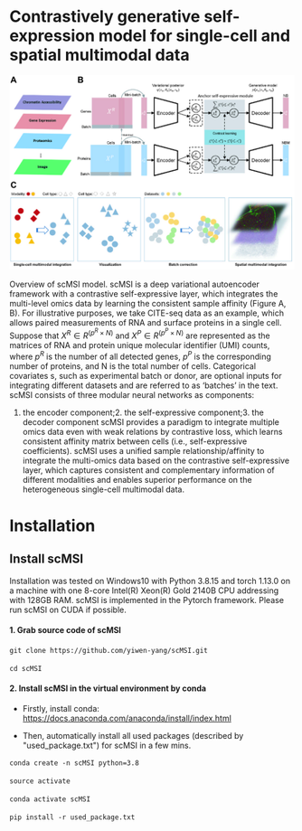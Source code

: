 # Contrastively generative self-expression model for single-cell and spatial multimodal data
![image](/Utilities/scMSI_overview.jpg)

Overview of scMSI model. scMSI is a deep variational autoencoder framework with a contrastive self-expressive layer, which integrates the multi-level omics data by learning the consistent sample affinity (Figure A, B). For illustrative purposes, we take CITE-seq data as an example, which allows paired measurements of RNA and surface proteins in a single cell. Suppose that $X^R∈R^(p^R×N)$ and $X^P∈R^(p^P×N)$ are represented as the matrices of RNA and protein unique molecular identifier (UMI) counts, where $p^R$ is the number of all detected genes, $p^P$ is the corresponding number of proteins, and N is the total number of cells. Categorical covariates s, such as experimental batch or donor, are optional inputs for integrating different datasets and are referred to as ‘batches’ in the text.
scMSI consists of three modular neural networks as components:
1. the encoder component;2. the self-expressive component;3. the decoder component
scMSI provides a paradigm to integrate multiple omics data even with weak relations by contrastive loss, which learns consistent affinity matrix between cells (i.e., self-expressive coefficients). scMSI uses a unified sample relationship/affinity to integrate the multi-omics data based on the contrastive self-expressive layer, which captures consistent and complementary information of different modalities and enables superior performance on the heterogeneous single-cell multimodal data.

# Installation

## Install scMSI

Installation was tested on Windows10 with Python 3.8.15 and torch 1.13.0 on a machine with one 8-core Intel(R) Xeon(R) Gold 2140B CPU addressing with 128GB RAM.
 scMSI is implemented in the Pytorch framework. Please run scMSI on CUDA if possible.

#### 1. Grab source code of scMSI

```
git clone https://github.com/yiwen-yang/scMSI.git

cd scMSI
```

#### 2. Install scMSI in the virtual environment by conda

* Firstly, install conda: https://docs.anaconda.com/anaconda/install/index.html

* Then, automatically install all used packages (described by "used_package.txt") for scMSI in a few mins.

```
conda create -n scMSI python=3.8

source activate

conda activate scMSI

pip install -r used_package.txt
```
